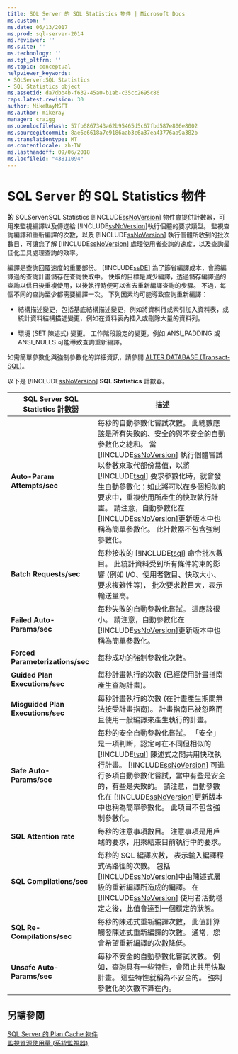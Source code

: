 ```yaml
---
title: SQL Server 的 SQL Statistics 物件 | Microsoft Docs
ms.custom: ''
ms.date: 06/13/2017
ms.prod: sql-server-2014
ms.reviewer: ''
ms.suite: ''
ms.technology: ''
ms.tgt_pltfrm: ''
ms.topic: conceptual
helpviewer_keywords:
- SQLServer:SQL Statistics
- SQL Statistics object
ms.assetid: da7dbb4b-f632-45a0-b1ab-c35cc2695c86
caps.latest.revision: 30
author: MikeRayMSFT
ms.author: mikeray
manager: craigg
ms.openlocfilehash: 57fb6867343a62b95465d5c67fbd587e806e8002
ms.sourcegitcommit: 8ae6e6618a7e9186aab3c6a37ea43776aa9a382b
ms.translationtype: MT
ms.contentlocale: zh-TW
ms.lasthandoff: 09/06/2018
ms.locfileid: "43811094"
---
```

# <a name="sql-server-sql-statistics-object"></a>SQL Server 的 SQL Statistics 物件
  **的** SQLServer:SQL Statistics [!INCLUDE[ssNoVersion](../../includes/ssnoversion-md.md)] 物件會提供計數器，可用來監視編譯以及傳送給 [!INCLUDE[ssNoVersion](../../includes/ssnoversion-md.md)]執行個體的要求類型。 監視查詢編譯和重新編譯的次數，以及 [!INCLUDE[ssNoVersion](../../includes/ssnoversion-md.md)] 執行個體所收到的批次數目，可讓您了解 [!INCLUDE[ssNoVersion](../../includes/ssnoversion-md.md)] 處理使用者查詢的速度，以及查詢最佳化工具處理查詢的效率。  
  
 編譯是查詢回覆速度的重要部份。 [!INCLUDE[ssDE](../../includes/ssde-md.md)] 為了節省編譯成本，會將編譯過的查詢計畫儲存在查詢快取中。 快取的目標是減少編譯，透過儲存編譯過的查詢以供日後重複使用，以後執行時便可以省去重新編譯查詢的步驟。 不過，每個不同的查詢至少都需要編譯一次。 下列因素均可能導致查詢重新編譯：  
  
-   結構描述變更，包括基底結構描述變更，例如將資料行或索引加入資料表，或統計資料結構描述變更，例如在資料表內插入或刪除大量的資料列。  
  
-   環境 (SET 陳述式) 變更。 工作階段設定的變更，例如 ANSI_PADDING 或 ANSI_NULLS 可能導致查詢重新編譯。  
  
 如需簡單參數化與強制參數化的詳細資訊，請參閱 [ALTER DATABASE &#40;Transact-SQL&#41;](/sql/t-sql/statements/alter-database-transact-sql)。  
  
 以下是 [!INCLUDE[ssNoVersion](../../includes/ssnoversion-md.md)] **SQL Statistics** 計數器。  
  
|SQL Server SQL Statistics 計數器|描述|  
|----------------------------------------|-----------------|  
|**Auto-Param Attempts/sec**|每秒的自動參數化嘗試次數。 此總數應該是所有失敗的、安全的與不安全的自動參數化之總和。 當 [!INCLUDE[ssNoVersion](../../includes/ssnoversion-md.md)] 執行個體嘗試以參數來取代部份常值，以將 [!INCLUDE[tsql](../../../includes/tsql-md.md)] 要求參數化時，就會發生自動參數化；如此將可以在多個相似的要求中，重複使用所產生的快取執行計畫。 請注意，自動參數化在 [!INCLUDE[ssNoVersion](../../includes/ssnoversion-md.md)]更新版本中也稱為簡單參數化。 此計數器不包含強制參數化。|  
|**Batch Requests/sec**|每秒接收的 [!INCLUDE[tsql](../../../includes/tsql-md.md)] 命令批次數目。 此統計資料受到所有條件約束的影響 (例如 I/O、使用者數目、快取大小、要求複雜性等)， 批次要求數目大，表示輸送量高。|  
|**Failed Auto-Params/sec**|每秒失敗的自動參數化嘗試。 這應該很小。 請注意，自動參數化在 [!INCLUDE[ssNoVersion](../../includes/ssnoversion-md.md)]更新版本中也稱為簡單參數化。|  
|**Forced Parameterizations/sec**|每秒成功的強制參數化次數。|  
|**Guided Plan Executions/sec**|每秒計畫執行的次數 (已經使用計畫指南產生查詢計畫)。|  
|**Misguided Plan Executions/sec**|每秒計畫執行的次數 (在計畫產生期間無法接受計畫指南)。 計畫指南已被忽略而且使用一般編譯來產生執行的計畫。|  
|**Safe Auto-Params/sec**|每秒的安全自動參數化嘗試。 「安全」是一項判斷，認定可在不同但相似的 [!INCLUDE[tsql](../../../includes/tsql-md.md)] 陳述式之間共用快取執行計畫。 [!INCLUDE[ssNoVersion](../../includes/ssnoversion-md.md)] 可進行多項自動參數化嘗試，當中有些是安全的，有些是失敗的。 請注意，自動參數化在 [!INCLUDE[ssNoVersion](../../includes/ssnoversion-md.md)]更新版本中也稱為簡單參數化。 此項目不包含強制參數化。|  
|**SQL Attention rate**|每秒的注意事項數目。 注意事項是用戶端的要求，用來結束目前執行中的要求。|  
|**SQL Compilations/sec**|每秒的 SQL 編譯次數， 表示輸入編譯程式碼路徑的次數。 包括 [!INCLUDE[ssNoVersion](../../includes/ssnoversion-md.md)]中由陳述式層級的重新編譯所造成的編譯。 在 [!INCLUDE[ssNoVersion](../../includes/ssnoversion-md.md)] 使用者活動穩定之後，此值會達到一個穩定的狀態。|  
|**SQL Re-Compilations/sec**|每秒的陳述式重新編譯次數， 此值計算觸發陳述式重新編譯的次數。 通常，您會希望重新編譯的次數降低。|  
|**Unsafe Auto-Params/sec**|每秒不安全的自動參數化嘗試次數。 例如，查詢具有一些特性，會阻止共用快取計畫。 這些特性就稱為不安全的。 強制參數化的次數不算在內。|  
  
## <a name="see-also"></a>另請參閱  
 [SQL Server 的 Plan Cache 物件](sql-server-plan-cache-object.md)   
 [監視資源使用量 &#40;系統監視器&#41;](monitor-resource-usage-system-monitor.md)  
  
  

